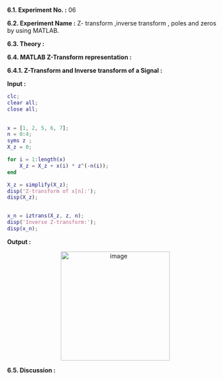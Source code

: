 
**6.1. Experiment No. :** 06

**6.2. Experiment Name :**  Z- transform ,inverse transform , poles and zeros by using MATLAB.

**6.3. Theory :**

<p text-align="justify">
  

</p>



**6.4. MATLAB Z-Transform representation :**

**6.4.1. Z-Transform  and Inverse transform of a Signal :**

**Input :**

```matlab
clc;
clear all;
close all;

 
x = [1, 2, 5, 6, 7]; 
n = 0:4;           
syms z ;      
X_z = 0;

for i = 1:length(x) 
    X_z = X_z + x(i) * z^(-n(i)); 
end 

X_z = simplify(X_z); 
disp('Z-transform of x[n]:'); 
disp(X_z); 


x_n = iztrans(X_z, z, n); 
disp('Inverse Z-transform:'); 
disp(x_n);

```

**Output :**

<p align="center">

 
 <img  width="254px" alt="image" src="https://github.com/user-attachments/assets/ccf7970c-7a26-47ff-a61c-1c0d852eb1aa">


</p>


**6.5. Discussion :**

<p text-align="justify">


 

</p>
 



